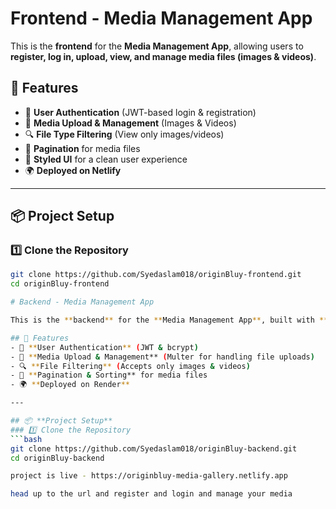 # Frontend - Media Management App

This is the **frontend** for the **Media Management App**, allowing users to **register, log in, upload, view, and manage media files (images & videos)**.

## 🚀 Features
- 🔐 **User Authentication** (JWT-based login & registration)
- 📂 **Media Upload & Management** (Images & Videos)
- 🔍 **File Type Filtering** (View only images/videos)
- 📄 **Pagination** for media files
- 🎨 **Styled UI** for a clean user experience
- 🌍 **Deployed on Netlify**

---

## 📦 **Project Setup**
### 1️⃣ Clone the Repository
```bash
git clone https://github.com/Syedaslam018/originBluy-frontend.git
cd originBluy-frontend

# Backend - Media Management App

This is the **backend** for the **Media Management App**, built with **Node.js, Express, MongoDB, and Multer**.

## 🚀 Features
- 🔐 **User Authentication** (JWT & bcrypt)
- 📂 **Media Upload & Management** (Multer for handling file uploads)
- 🔍 **File Filtering** (Accepts only images & videos)
- 📄 **Pagination & Sorting** for media files
- 🌍 **Deployed on Render**

---

## 📦 **Project Setup**
### 1️⃣ Clone the Repository
```bash
git clone https://github.com/Syedaslam018/originBluy-backend.git
cd originBluy-backend

project is live - https://originbluy-media-gallery.netlify.app

head up to the url and register and login and manage your media
